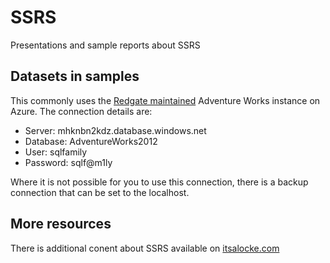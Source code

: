 # SSRS
Presentations and sample reports about SSRS

## Datasets in samples
This commonly uses the [Redgate maintained](http://www.sqlservercentral.com/articles/Adventureworks/99291/) Adventure Works instance on Azure. The connection details are:
 - Server: mhknbn2kdz.database.windows.net 
 - Database: AdventureWorks2012
 - User: sqlfamily
 - Password: sqlf@m1ly
 
 Where it is not possible for you to use this connection, there is a backup connection that can be set to the localhost.
 
 ## More resources
 There is additional conent about SSRS available on [itsalocke.com](http://itsalocke.com/index.php/it/ssrs/)